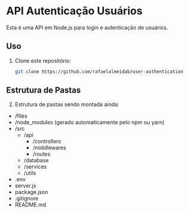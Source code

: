 # API Autenticação Usuários

Esta é uma API em Node.js para login e autenticação de usuários.

## Uso

1. Clone este repositório:

   ```bash
   git clone https://github.com/rafaelalmeidab/user-authentication


## Estrutura de Pastas

2. Estrutura de pastas sendo montada ainda:
- /files
- /node_modules (gerado automaticamente pelo npm ou yarn)
- /src
   - /api
     - /controllers
     - /middlewares
     - /routes
  - /database
  - /services
  - /utils
- .env
- server.js
- package.json
- .gitignore
- README.md
